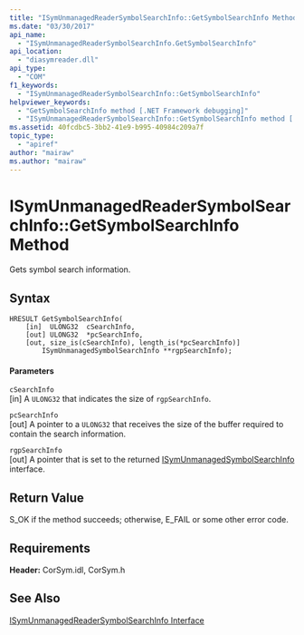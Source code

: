 ```yaml
---
title: "ISymUnmanagedReaderSymbolSearchInfo::GetSymbolSearchInfo Method"
ms.date: "03/30/2017"
api_name: 
  - "ISymUnmanagedReaderSymbolSearchInfo.GetSymbolSearchInfo"
api_location: 
  - "diasymreader.dll"
api_type: 
  - "COM"
f1_keywords: 
  - "ISymUnmanagedReaderSymbolSearchInfo::GetSymbolSearchInfo"
helpviewer_keywords: 
  - "GetSymbolSearchInfo method [.NET Framework debugging]"
  - "ISymUnmanagedReaderSymbolSearchInfo::GetSymbolSearchInfo method [.NET Framework debugging]"
ms.assetid: 40fcdbc5-3bb2-41e9-b995-40984c209a7f
topic_type: 
  - "apiref"
author: "mairaw"
ms.author: "mairaw"
---
```

# ISymUnmanagedReaderSymbolSearchInfo::GetSymbolSearchInfo Method
Gets symbol search information.  
  
## Syntax  
  
```  
HRESULT GetSymbolSearchInfo(  
    [in]  ULONG32  cSearchInfo,  
    [out] ULONG32  *pcSearchInfo,  
    [out, size_is(cSearchInfo), length_is(*pcSearchInfo)]  
        ISymUnmanagedSymbolSearchInfo **rgpSearchInfo);  
```  
  
#### Parameters  
 `cSearchInfo`  
 [in] A `ULONG32` that indicates the size of `rgpSearchInfo`.  
  
 `pcSearchInfo`  
 [out] A pointer to a `ULONG32` that receives the size of the buffer required to contain the search information.  
  
 `rgpSearchInfo`  
 [out] A pointer that is set to the returned [ISymUnmanagedSymbolSearchInfo](../../../../docs/framework/unmanaged-api/diagnostics/isymunmanagedsymbolsearchinfo-interface.md) interface.  
  
## Return Value  
 S_OK if the method succeeds; otherwise, E_FAIL or some other error code.  
  
## Requirements  
 **Header:** CorSym.idl, CorSym.h  
  
## See Also  
 [ISymUnmanagedReaderSymbolSearchInfo Interface](../../../../docs/framework/unmanaged-api/diagnostics/isymunmanagedreadersymbolsearchinfo-interface.md)

